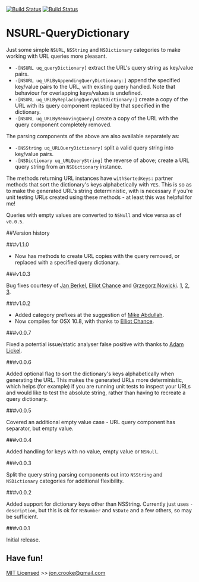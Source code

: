 [![Build Status](https://travis-ci.org/itsthejb/NSURL-QueryDictionary.svg?branch=master)](https://travis-ci.org/itsthejb/NSURL-QueryDictionary)
[![Build Status](https://travis-ci.org/itsthejb/NSURL-QueryDictionary.svg?branch=develop)](https://travis-ci.org/itsthejb/NSURL-QueryDictionary)

NSURL-QueryDictionary
=====================

Just some simple `NSURL`, `NSString` and `NSDictionary` categories to make working with URL queries more pleasant.

* `-[NSURL uq_queryDictionary]` extract the URL's query string as key/value pairs.
* `-[NSURL uq_URLByAppendingQueryDictionary:]` append the specified key/value pairs to the URL, with existing query handled. Note that behaviour for overlapping keys/values is undefined.
* `-[NSURL uq_URLByReplacingQueryWithDictionary:]` create a copy of the URL with its query component replaced by that specified in the dictionary.
* `-[NSURL uq_URLByRemovingQuery]` create a copy of the URL with the query component completely removed.

The parsing components of the above are also available separately as:

* `-[NSString uq_URLQueryDictionary]` split a valid query string into key/value pairs.
* `-[NSDictionary uq_URLQueryString]` the reverse of above; create a URL query string from an `NSDictionary` instance.

The methods returning URL instances have `withSortedKeys:` partner methods that sort the dictionary's keys alphabetically with `YES`. This is so as to make the generated URL's string deterministic, with is necessary if you're unit testing URLs created using these methods - at least this was helpful for me!

Queries with empty values are converted to `NSNull` and vice versa as of `v0.0.5`.

##Version history

###v1.1.0

* Now has methods to create URL copies with the query removed, or replaced with a specified query dictionary.

###v1.0.3

Bug fixes courtesy of [Jan Berkel](https://github.com/jberkel), [Elliot Chance](https://github.com/elliotchance) and [Grzegorz Nowicki](https://github.com/wikia-gregor). [1](https://github.com/itsthejb/NSURL-QueryDictionary/pull/6), [2](https://github.com/itsthejb/NSURL-QueryDictionary/pull/7), [3](https://github.com/itsthejb/NSURL-QueryDictionary/pull/5).

###v1.0.2

* Added category prefixes at the suggestion of [Mike Abdullah](https://github.com/mikeabdullah).
* Now compiles for OSX 10.8, with thanks to [Elliot Chance](https://github.com/elliotchance).

###v0.0.7

Fixed a potential issue/static analyser false positive with thanks to [Adam Lickel](https://github.com/lickel).

###v0.0.6

Added optional flag to sort the dictionary's keys alphabetically when generating the URL. This makes the generated URLs more deterministic, which helps (for example) if you are running unit tests to inspect your URLs and would like to test the absolute string, rather than having to recreate a query dictionary.

###v0.0.5

Covered an additional empty value case - URL query component has separator, but empty value.

###v0.0.4

Added handling for keys with no value, empty value or `NSNull`.

###v0.0.3

Split the query string parsing components out into `NSString` and `NSDictionary` categories for additional flexibility.

###v0.0.2

Added support for dictionary keys other than NSString. Currently just uses `-description`, but this is ok for `NSNumber` and `NSDate` and a few others, so may be sufficient.

###v0.0.1

Initial release.

Have fun!
---------

[MIT Licensed](http://jc.mit-license.org/) >> [jon.crooke@gmail.com](mailto:jon.crooke@gmail.com)
